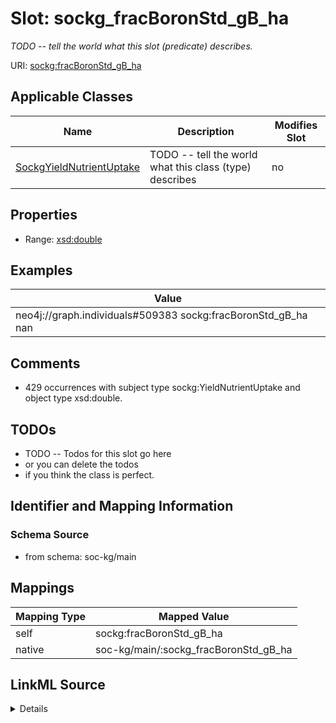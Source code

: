

# Slot: sockg_fracBoronStd_gB_ha


_TODO -- tell the world what this slot (predicate) describes._





URI: [sockg:fracBoronStd_gB_ha](http://www.semanticweb.org/sockg/ontologies/2024/0/soil-carbon-ontology/fracBoronStd_gB_ha)



<!-- no inheritance hierarchy -->





## Applicable Classes

| Name | Description | Modifies Slot |
| --- | --- | --- |
| [SockgYieldNutrientUptake](../classes/SockgYieldNutrientUptake.md) | TODO -- tell the world what this class (type) describes |  no  |







## Properties

* Range: [xsd:double](http://www.w3.org/2001/XMLSchema#double)






## Examples

| Value |
| --- |
| neo4j://graph.individuals#509383 sockg:fracBoronStd_gB_ha nan |

## Comments

* 429 occurrences with subject type sockg:YieldNutrientUptake and object type xsd:double.

## TODOs

* TODO -- Todos for this slot go here
* or you can delete the todos
* if you think the class is perfect.

## Identifier and Mapping Information







### Schema Source


* from schema: soc-kg/main




## Mappings

| Mapping Type | Mapped Value |
| ---  | ---  |
| self | sockg:fracBoronStd_gB_ha |
| native | soc-kg/main/:sockg_fracBoronStd_gB_ha |




## LinkML Source

<details>
```yaml
name: sockg_fracBoronStd_gB_ha
description: TODO -- tell the world what this slot (predicate) describes.
todos:
- TODO -- Todos for this slot go here
- or you can delete the todos
- if you think the class is perfect.
comments:
- 429 occurrences with subject type sockg:YieldNutrientUptake and object type xsd:double.
examples:
- value: neo4j://graph.individuals#509383 sockg:fracBoronStd_gB_ha nan
from_schema: soc-kg/main
rank: 1000
slot_uri: sockg:fracBoronStd_gB_ha
alias: sockg_fracBoronStd_gB_ha
domain_of:
- sockg_YieldNutrientUptake
range: double

```
</details>